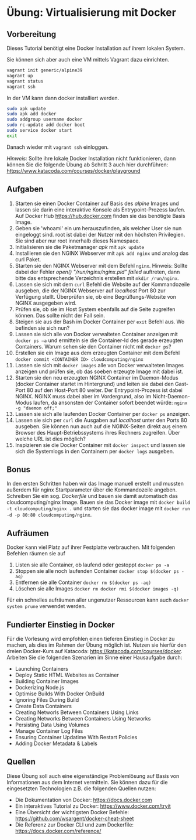 # Übung: Virtualisierung mit Docker

## Vorbereitung

Dieses Tutorial benötigt eine Docker Installation auf ihrem lokalen System. 

Sie können sich aber auch eine VM mittels Vagrant dazu einrichten.

```bash
vagrant init generic/alpine39
vagrant up
vagrant status
vagrant ssh
```
In der VM kann dann docker installiert werden.

```bash
sudo apk update
sudo apk add docker
sudo addgroup username docker
sudo rc-update add docker boot
sudo service docker start
exit
```
Danach wieder mit `vagrant ssh` einloggen. 

*Hinweis:* Sollte ihre lokale Docker Installation nicht funktionieren, dann können Sie die folgende Übung ab Schritt 3 auch hier durchführen: https://www.katacoda.com/courses/docker/playground

## Aufgaben
1. Starten sie einen Docker Container auf Basis des *alpine* Images und lassen sie darin eine interaktive Konsole als Entrypoint-Prozess laufen. Auf Docker Hub https://hub.docker.com finden sie das benötigte Basis Image.
2. Geben sie 'whoami' ein um herauszufinden, als welcher User sie nun eingeloggt sind. root ist dabei der Nutzer mit den höchsten Privilegien. Sie sind aber nur root innerhalb dieses Namespace.
1. Initialisieren sie die Paketmanager *apk* mit `apk update`
1. Installieren sie den NGINX Webserver mit `apk add nginx` und analog das curl Paket.
1. Starten sie den NGINX Webserver mit dem Befehl `nginx`. Hinweis: Sollte dabei der Fehler _open() "/run/nginx/nginx.pid" failed_ auftreten, dann bitte das entsprechende Verzeichnis erstellen mit `mkdir /run/nginx`. 
1. Lassen sie sich mit dem `curl` Befehl die Website auf der Kommandozeile ausgeben, die der NGINX Webserver auf *localhost* Port 80 zur Verfügung stellt. Überprüfen sie, ob eine Begrüßungs-Website von NGINX ausgegeben wird.
1. Prüfen sie, ob sie im Host System ebenfalls auf die Seite zugreifen können. Das sollte nicht der Fall sein.
1. Steigen sie aus der Bash im Docker Container per `exit` Befehl aus. Wo befinden sie sich nun?
1. Lassen sie sich alle von Docker verwalteten Container anzeigen mit `docker ps –a` und ermitteln sie die Container-Id des gerade erzeugten Containers. Warum sehen sie den Container nicht mit `docker ps`?
1. Erstellen sie ein Image aus dem erzeugten Container mit dem Befehl `docker commit <CONTAINER ID> cloudcomputing/nginx`
1. Lassen sie sich mit `docker images` alle von Docker verwalteten Images anzeigen und prüfen sie, ob das soeben erzeugte Image mit dabei ist.
1. Starten sie den neu erzeugten NGINX Container im Daemon-Modus (docker Container startet im Hintergrund) und leiten sie dabei den Gast-Port 80 auf den Host-Port 80 weiter. Der Entrypoint-Prozess ist dabei NGINX. NGINX muss dabei aber im Vordergrund, also im Nicht-Daemon-Modus laufen, da ansonsten der Container sofort beendet würde: `nginx -g "daemon off;"`
1. Lassen sie sich alle laufenden Docker Container per `docker ps` anzeigen. 
1. Lassen sie sich per `curl` die Ausgaben auf *localhost* unter den Ports 80 ausgeben. Sie können nun auch auf die NGINX-Seiten direkt aus einem Browser des Haupt-Betriebssystems ihres Rechners zugreifen. Über welche URL ist dies möglich?
1. Inspizieren sie die Docker Container mit `docker inspect` und lassen sie sich die Systemlogs in den Containern per `docker logs` ausgeben.

## Bonus

In den ersten Schritten haben wir das Image manuell erstellt und mussten außerdem für nginx Startparameter über die Kommandozeile angeben. Schreiben Sie ein sog. *Dockerfile* und bauen sie damit automatisch das
cloudcomputing/nginx Image. Bauen sie das Docker image mit `docker build -t cloudcomputing/nginx .` und starten sie das docker image mit `docker run -d -p 80:80 cloudcomputing/nginx`.


## Aufräumen

Docker kann viel Platz auf ihrer Festplatte verbrauchen. Mit folgenden Befehlen räumen sie auf

1. Listen sie alle Container, ob laufend oder gestoppt `docker ps -a`
1. Stoppen sie alle noch laufenden Container  `docker stop $(docker ps -aq)`
1. Entfernen sie alle Container `docker rm $(docker ps -aq)`
1. Löschen sie alle Images `docker rm docker rmi $(docker images -q)`

Für ein schnelles aufräumen aller ungenutzer Ressourcen kann auch `docker system prune` verwendet werden.

## Fundierter Einstieg in Docker

Für die Vorlesung wird empfohlen einen tieferen Einstieg in Docker zu machen, als dies im Rahmen der Übung möglich ist. Nutzen sie hierfür den dreien Docker-Kurs auf Katacoda: https://katacoda.com/courses/docker. Arbeiten Sie die folgenden Szenarien im Sinne einer Hausaufgabe durch:
 * Launching Containers
 * Deploy Static HTML Websites as Container
 * Building Container Images
 * Dockerizing Node.js
 * Optimise Builds With Docker OnBuild
 * Ignoring Files During Build
 * Create Data Containers
 * Creating Networls Between Containers Using Links
 * Creating Networks Between Containers Using Networks
 * Persisting Data Using Volumes
 * Manage Container Log Files
 * Ensuring Container Updatime With Restart Policies
 * Adding Docker Metadata & Labels

## Quellen
Diese Übung soll auch eine eigenständige Problemlösung auf Basis von Informationen aus dem Internet vermitteln. Sie können dazu für die eingesetzten Technologien z.B. die folgenden Quellen nutzen:
* Die Dokumentation von Docker: https://docs.docker.com
* Ein interaktives Tutorial zu Docker: https://www.docker.com/tryit
* Eine Übersicht der wichtigsten Docker Befehle: https://github.com/wsargent/docker-cheat-sheet
* Die Referenz zur Docker CLI und zum Dockerfile: https://docs.docker.com/reference/
